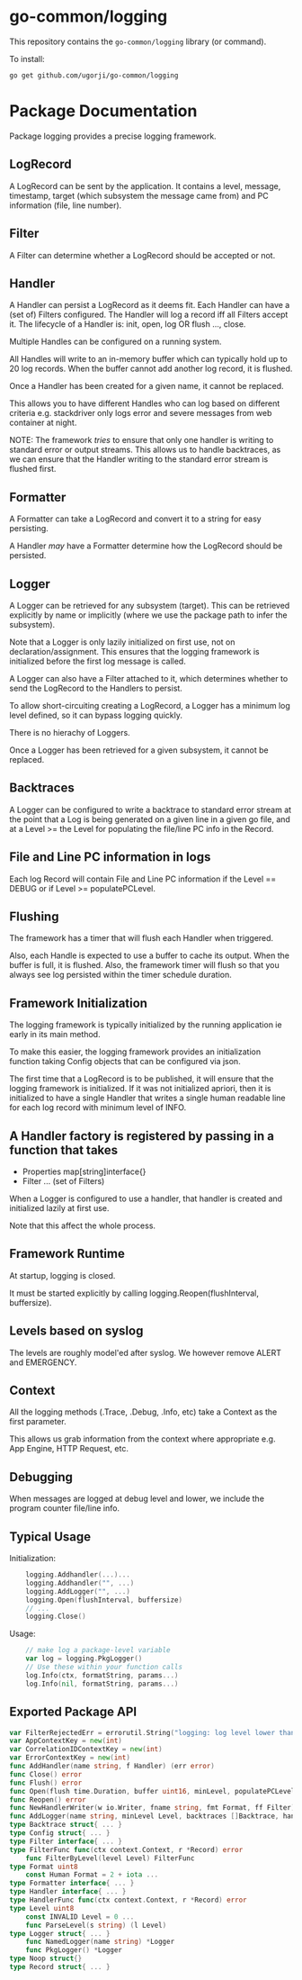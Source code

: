 # go-common/logging

This repository contains the `go-common/logging` library (or command).

To install:

```
go get github.com/ugorji/go-common/logging
```

# Package Documentation


Package logging provides a precise logging framework.


## LogRecord

A LogRecord can be sent by the application. It contains a level, message,
timestamp, target (which subsystem the message came from) and PC information
(file, line number).


## Filter

A Filter can determine whether a LogRecord should be accepted or not.


## Handler

A Handler can persist a LogRecord as it deems fit. Each Handler can have a
(set of) Filters configured. The Handler will log a record iff all Filters
accept it. The lifecycle of a Handler is: init, open, log OR flush ...,
close.

Multiple Handles can be configured on a running system.

All Handles will write to an in-memory buffer which can typically hold up to
20 log records. When the buffer cannot add another log record, it is
flushed.

Once a Handler has been created for a given name, it cannot be replaced.

This allows you to have different Handles who can log based on different
criteria e.g. stackdriver only logs error and severe messages from web
container at night.

NOTE: The framework *tries* to ensure that only one handler is writing to
standard error or output streams. This allows us to handle backtraces, as we
can ensure that the Handler writing to the standard error stream is flushed
first.


## Formatter

A Formatter can take a LogRecord and convert it to a string for easy
persisting.

A Handler *may* have a Formatter determine how the LogRecord should be
persisted.


## Logger

A Logger can be retrieved for any subsystem (target). This can be retrieved
explicitly by name or implicitly (where we use the package path to infer the
subsystem).

Note that a Logger is only lazily initialized on first use, not on
declaration/assignment. This ensures that the logging framework is
initialized before the first log message is called.

A Logger can also have a Filter attached to it, which determines whether to
send the LogRecord to the Handlers to persist.

To allow short-circuiting creating a LogRecord, a Logger has a minimum log
level defined, so it can bypass logging quickly.

There is no hierachy of Loggers.

Once a Logger has been retrieved for a given subsystem, it cannot be
replaced.


## Backtraces

A Logger can be configured to write a backtrace to standard error stream at
the point that a Log is being generated on a given line in a given go file,
and at a Level >= the Level for populating the file/line PC info in the
Record.


## File and Line PC information in logs

Each log Record will contain File and Line PC information if the Level ==
DEBUG or if Level >= populatePCLevel.


## Flushing

The framework has a timer that will flush each Handler when triggered.

Also, each Handle is expected to use a buffer to cache its output. When the
buffer is full, it is flushed. Also, the framework timer will flush so that
you always see log persisted within the timer schedule duration.


## Framework Initialization

The logging framework is typically initialized by the running application ie
early in its main method.

To make this easier, the logging framework provides an initialization
function taking Config objects that can be configured via json.

The first time that a LogRecord is to be published, it will ensure that the
logging framework is initialized. If it was not initialized apriori, then it
is initialized to have a single Handler that writes a single human readable
line for each log record with minimum level of INFO.

## A Handler factory is registered by passing in a function that takes

  - Properties map[string]interface{}
  - Filter ... (set of Filters)

When a Logger is configured to use a handler, that handler is created and
initialized lazily at first use.

Note that this affect the whole process.


## Framework Runtime

At startup, logging is closed.

It must be started explicitly by calling logging.Reopen(flushInterval,
buffersize).


## Levels based on syslog

The levels are roughly model'ed after syslog. We however remove ALERT and
EMERGENCY.


## Context

All the logging methods (.Trace, .Debug, .Info, etc) take a Context as the
first parameter.

This allows us grab information from the context where appropriate e.g. App
Engine, HTTP Request, etc.


## Debugging

When messages are logged at debug level and lower, we include the program
counter file/line info.


## Typical Usage

Initialization:

```go
    logging.Addhandler(...)...
    logging.Addhandler("", ...)
    logging.AddLogger("", ...)
    logging.Open(flushInterval, buffersize)
    // ...
    logging.Close()
```

Usage:

```go
    // make log a package-level variable
    var log = logging.PkgLogger()
    // Use these within your function calls
    log.Info(ctx, formatString, params...)
    log.Info(nil, formatString, params...)
```

## Exported Package API

```go
var FilterRejectedErr = errorutil.String("logging: log level lower than logger threshold") ...
var AppContextKey = new(int)
var CorrelationIDContextKey = new(int)
var ErrorContextKey = new(int)
func AddHandler(name string, f Handler) (err error)
func Close() error
func Flush() error
func Open(flush time.Duration, buffer uint16, minLevel, populatePCLevel Level) error
func Reopen() error
func NewHandlerWriter(w io.Writer, fname string, fmt Format, ff Filter) (h *baseHandlerWriter)
func AddLogger(name string, minLevel Level, backtraces []Backtrace, handlerNames []string) (l *logger)
type Backtrace struct{ ... }
type Config struct{ ... }
type Filter interface{ ... }
type FilterFunc func(ctx context.Context, r *Record) error
    func FilterByLevel(level Level) FilterFunc
type Format uint8
    const Human Format = 2 + iota ...
type Formatter interface{ ... }
type Handler interface{ ... }
type HandlerFunc func(ctx context.Context, r *Record) error
type Level uint8
    const INVALID Level = 0 ...
    func ParseLevel(s string) (l Level)
type Logger struct{ ... }
    func NamedLogger(name string) *Logger
    func PkgLogger() *Logger
type Noop struct{}
type Record struct{ ... }
```
